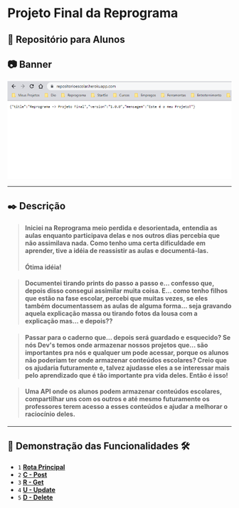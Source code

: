 # Projeto Final da Reprograma

## 📌 Repositório para Alunos

## 📷 Banner
  <p align="center">
    <img alt="foto" title="foto" src="banner.png"/>
  </p>

___
## ✒️ Descrição

> #### Iniciei na Reprograma meio perdida e desorientada, entendia as aulas enquanto participava delas e nos outros dias percebia que não assimilava nada. Como tenho uma certa dificuldade em aprender, tive a idéia de reassistir as aulas e documentá-las. 
> #### Ótima idéia! 

> #### Documentei tirando prints do passo a passo e... confesso que, depois disso consegui assimilar muita coisa. E... como tenho filhos que estão na fase escolar, percebi que muitas vezes, se eles também documentassem as aulas de alguma forma... seja gravando aquela explicação massa ou tirando fotos da lousa com a explicação mas... e depois?? 

> #### Passar para o caderno que... depois será guardado e esquecido? Se nós Dev's temos onde armazenar nossos projetos que... são importantes pra nós e qualquer um pode acessar, porque os alunos não poderiam ter onde armazenar conteúdos escolares? Creio que os ajudaria futuramente e, talvez ajudasse eles a se interessar mais pelo aprendizado que é tão importante pra vida deles. Então é isso! 

> #### Uma API onde os alunos podem armazenar conteúdos escolares, compartilhar uns com os outros e até mesmo futuramente os professores terem acesso a esses conteúdos e ajudar a melhorar o raciocínio deles.

___
## 🔨 Demonstração das Funcionalidades 🛠️


- `1` [**Rota Principal**](Demonstracao1.md)
- `2` [**C - Post**](Demonstracao2.md)
- `3` [**R - Get**](Demonstracao3.md)
- `4` [**U - Update**](Demonstracao4.md)
- `5` [**D - Delete**](Demonstracao5.md)




